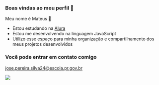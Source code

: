 ### Boas vindas ao meu perfil 🌿

Meu nome é Mateus 🤌

- Estou estudando na [Alura](https://www.alura.com.br)
- Estou me desenvolvendo na linguagem JavaScript
- Utilizo esse espaço para minha organização e compartilhamento dos meus projetos desenvolvidos

### Você pode entrar em contato comigo 

jose.pereira.silva24@escola.pr.gov.br

![](https://media1.tenor.com/m/3jy8VrIzq7AAAAAC/team-fortress2-tf2.gif)
